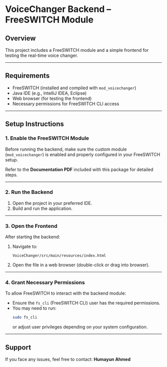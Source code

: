 
# VoiceChanger Backend – FreeSWITCH Module

## Overview

This project includes a FreeSWITCH module and a simple frontend for testing the real-time voice changer.

---

## Requirements

- FreeSWITCH (installed and compiled with `mod_voicechanger`)
- Java IDE (e.g., IntelliJ IDEA, Eclipse)
- Web browser (for testing the frontend)
- Necessary permissions for FreeSWITCH CLI access

---

## Setup Instructions

### 1. Enable the FreeSWITCH Module

Before running the backend, make sure the custom module (`mod_voicechanger`) is enabled and properly configured in your FreeSWITCH setup.

Refer to the **Documentation PDF** included with this package for detailed steps.

---

### 2. Run the Backend

1. Open the project in your preferred IDE.
2. Build and run the application.

---

### 3. Open the Frontend

After starting the backend:

1. Navigate to:
   ```
   VoiceChanger/src/main/resources/index.html
   ```
2. Open the file in a web browser (double-click or drag into browser).

---

### 4. Grant Necessary Permissions

To allow FreeSWITCH to interact with the backend module:

- Ensure the `fs_cli` (FreeSWITCH CLI) user has the required permissions.
- You may need to run:
  ```bash
  sudo fs_cli
  ```
  or adjust user privileges depending on your system configuration.

---

## Support

If you face any issues, feel free to contact: **Humayun Ahmed**
